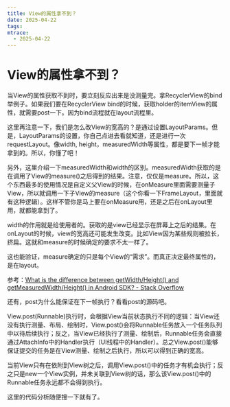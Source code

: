 ```yaml
---
title: View的属性拿不到？
date: 2025-04-22
tags: 
mtrace: 
  - 2025-04-22
---
```


# View的属性拿不到？

当View的属性获取不到时，要立刻反应出来是没测量完。拿RecyclerView的bind举例子。如果我们要在RecyclerView bind的时候，获取holder的itemView的属性，就需要post一下。因为bind流程就在layout流程里。

这里再注意一下，我们是怎么改View的宽高的？是通过设置LayoutParams。但是，LayoutParams的设置，你自己点进去看就知道，还是进行一次requestLayout。像width, height，measuredWidth等属性，都是要下一帧才能拿到的。所以，你懂了吧！

另外，这里介绍一下measuredWidth和width的区别。measuredWidth获取的是在调用了View的measure()之后得到的结果。注意，仅仅是measure。所以，这个东西最多的使用情况是自定义父View的时候，在onMeasure里面需要测量子View，所以就调用一下子View的measure（这个你看一下FrameLayout，里面就有这种逻辑）。这样不管你是马上要在onMeasure用，还是之后在onLayout里用，就都能拿到了。

width的作用就是给使用者的。获取的是view已经显示在屏幕上之后的结果。在onLayout的时候，view的宽高还可能发生改变。比如View因为某些规则被拉长，挤扁。这就和measure的时候确定的要求不太一样了。

这也能验证，measure确定的只是每个View的“需求”。而真正决定最终属性的，是在layout。

参考：[What is the difference between getWidth/Height() and getMeasuredWidth/Height() in Android SDK? - Stack Overflow](https://stackoverflow.com/questions/8657540/what-is-the-difference-between-getwidth-height-and-getmeasuredwidth-height-i)

还有，post为什么能保证在下一帧执行？看看post的源码吧。

View.post(Runnable)执行时，会根据View当前状态执行不同的逻辑：当View还没有执行测量、布局、绘制时，View.post()会将Runnable任务放入一个任务队列中以待后续执行；反之，当View已经执行了测量、绘制后，Runnable任务会直接通过AttachInfo中的Handler执行（UI线程中的Handler）。总之View.post()能够保证提交的任务是在View测量、绘制之后执行，所以可以得到正确的宽高。

当前View只有在依附到View树之后，调用View.post()中的任务才有机会执行；反之只是new一个View实例，并未关联到View树的话，那么该View.post()中的Runnable任务永远都不会得到执行。

这里的代码分析随便搜一下就有了。